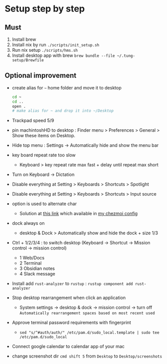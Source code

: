# Setup step by step

## Must

1. Install brew
2. Install nix by run `./scripts/init_setup.sh`
3. Run nix setup `./scripts/hms.sh`
4. Install desktop app with brew `brew bundle --file ~/.tung-setup/Brewfile`

## Optional improvement

+ create alias for `~` home folder and move it to desktop

    ``` bash
    cd ~
    cd ..
    open .
    # make alias for ~ and drop it into ~/Desktop
    ```

+ Trackpad speed 5/9
+ pin machintoshHD to desktop : Finder menu > Preferences > General > Show these items on Desktop.
+ Hide top menu : Settings -> Automatically hide and show the menu bar

+ key board repeat rate too slow
  + Keyboard > key repeat rate max fast + delay until repeat max short

+ Turn on Keyboard -> Dictation
+ Disable everything at Setting > Keyboards > Shortcuts > Spotlight
+ Disable everything at Setting > Keyboards > Shortcuts > Input source

+ option is used to alternate char
  + Solution at [this link](https://apple.stackexchange.com/a/461625) which available in [my chezmoi config](https://github.com/vuthanhtung2412/dotfiles/blob/d01c7f0a63f659074215777aa63fdbc418d7ad11/private_Library/private_Keyboard%20Layouts/QWERTY%20no%20option.keylayout)
+ dock always on
  + desktop & Dock > Automatically show and hide the dock + size 1/3
+ Ctrl + 1/2/3/4 : to switch desktop (Keyboard -> Shortcut -> Mission control -> mission control)
  + 1 Web/Docs
  + 2 Terminal
  + 3 Obsidian notes
  + 4 Slack message
+ Install add `rust-analyzer` to `rustup` : `rustup component add rust-analyzer`
+ Stop desktop rearrangement when click an application
  + System settings -> desktop & dock -> mission control -> turn off `Automatically rearrangement spaces based on most recent used`
+ Approve terminal password requirements with fingerprint
  + `sed "s/^#auth/auth/" /etc/pam.d/sudo_local.template | sudo tee /etc/pam.d/sudo_local`
+ Connect google calendar to calendar app of your mac
+ change screenshot dir `cmd shift 5` from `Desktop` to `Desktop/screenshots`
